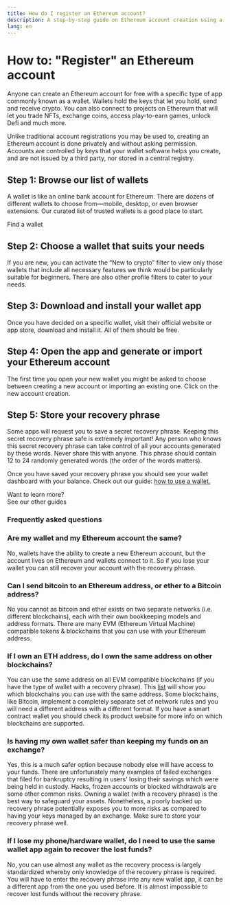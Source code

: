 ```yaml
---
title: How do I register an Ethereum account?
description: A step-by-step guide on Ethereum account creation using a wallet.
lang: en
---
```


# How to: "Register" an Ethereum account

Anyone can create an Ethereum account for free with a specific type of app commonly known as a wallet. Wallets hold the keys that let you hold, send and receive crypto. You can also connect to projects on Ethereum that will let you trade NFTs, exchange coins, access play-to-earn games, unlock Defi and much more.

Unlike traditional account registrations you may be used to, creating an Ethereum account is done privately and without asking permission. Accounts are controlled by keys that your wallet software helps you create, and are not issued by a third party, nor stored in a central registry.

## Step 1: Browse our list of wallets

A wallet is like an online bank account for Ethereum. There are dozens of different wallets to choose from—mobile, desktop, or even browser extensions. Our curated list of trusted wallets is a good place to start. 

<ButtonLink to="/wallets/find-wallet/">
  Find a wallet
</ButtonLink>

## Step 2: Choose a wallet that suits your needs

If you are new, you can activate the “New to crypto” filter to view only those wallets that include all necessary features we think would be particularly suitable for beginners. There are also other profile filters to cater to your needs.

## Step 3: Download and install your wallet app

Once you have decided on a specific wallet, visit their official website or app store, download and install it. All of them should be free. 

## Step 4: Open the app and generate or import your Ethereum account

The first time you open your new wallet you might be asked to choose between creating a new account or importing an existing one. Click on the new account creation. 


## Step 5: Store your recovery phrase

Some apps will request you to save a secret recovery phrase. Keeping this secret recovery phrase safe is extremely important! Any person who knows this secret recovery phrase can take control of all your accounts generated by these words. Never share this with anyone. This phrase should contain 12 to 24 randomly generated words (the order of the words matters).

Once you have saved your recovery phrase you should see your wallet dashboard with your balance. Check out our guide: [how to use a wallet.](/guides/how-to-use-a-wallet)

<InfoBanner shouldSpaceBetween emoji=":eyes:">
  <div>Want to learn more?</div>
  <ButtonLink to="/guides/">
    See our other guides
  </ButtonLink>
</InfoBanner>

### Frequently asked questions

### Are my wallet and my Ethereum account the same?
No, wallets have the ability to create a new Ethereum account, but the account lives on Ethereum and wallets connect to it. So if you lose your wallet you can still recover your account with the recovery phrase.

### Can I send bitcoin to an Ethereum address, or ether to a Bitcoin address?

No you cannot as bitcoin and ether exists on two separate networks (i.e. different blockchains), each with their own bookkeeping models and address formats. There are many EVM (Ethereum Virtual Machine) compatible tokens & blockchains that you can use with your Ethereum address.

### If I own an ETH address, do I own the same address on other blockchains?

You can use the same address on all EVM compatible blockchains (if you have the type of wallet with a recovery phrase). This [list](https://chainlist.org/) will show you which blockchains you can use with the same address. Some blockchains, like Bitcoin, implement a completely separate set of network rules and you will need a different address with a different format. If you have a smart contract wallet you should check its product website for more info on which blockchains are supported.

### Is having my own wallet safer than keeping my funds on an exchange?

Yes, this is a much safer option because nobody else will have access to your funds. There are unfortunately many examples of failed exchanges that filed for bankruptcy resulting in users' losing their savings which were being held in custody. Hacks, frozen accounts or blocked withdrawals are some other common risks. Owning a wallet (with a recovery phrase) is the best way to safeguard your assets. Nonetheless, a poorly backed up recovery phrase potentially exposes you to more risks as compared to having your keys managed by an exchange. Make sure to store your recovery phrase well.

### If I lose my phone/hardware wallet, do I need to use the same wallet app again to recover the lost funds?

No, you can use almost any wallet as the recovery process is largely standardized whereby only knowledge of the recovery phrase is required. You will have to enter the recovery phrase into any new wallet app, it can be a different app from the one you used before. It is almost impossible to recover lost funds without the recovery phrase.
